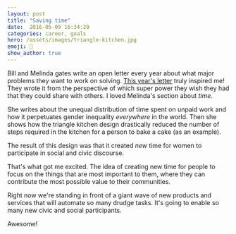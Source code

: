 ```yaml
---
layout: post
title: "Saving time"
date:  2016-05-09 16:34:20
categories: career, goals
hero: /assets/images/triangle-kitchen.jpg
emoji: 💁
show_author: true
---
```


Bill and Melinda gates write an open letter every year about what major problems
they want to work on solving. [This year's letter][gates-letter] truly
inspired me! They wrote it from the perspective of which super power they wish
they had that they could share with others. I loved Melinda's section
about _time_.

She writes about the unequal distribution of time spent on unpaid work and how
it perpetuates gender inequality _everywhere_ in the world. Then she shows how
the triangle kitchen design drastically reduced the number of steps required in
the kitchen for a person to bake a cake (as an example).

The result of this design was that it created _new_ time for women to participate
in social and civic discourse.

That's what got me excited. The idea of creating new time for people to
focus on the things that are most important to them, where they can contribute
the most possible value to their communities.

Right now we're standing in front of a giant wave of new products and
services that will automate so many drudge tasks. It's going to enable so
many new civic and social participants.

Awesome!

[gates-letter]: //www.gatesnotes.com/2016-Annual-Letter?WT.mc_id=02_22_2016_00_AL2016_GL-GN_&WT.tsrc=GLGN